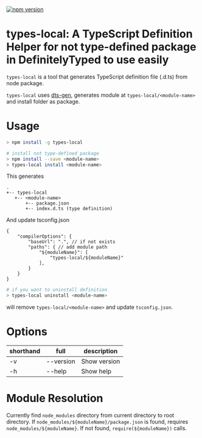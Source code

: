 [![npm version](https://badge.fury.io/js/types-local.svg)](https://badge.fury.io/js/types-local)

# types-local: A TypeScript Definition Helper for not type-defined package in DefinitelyTyped to use easily

`types-local` is a tool that generates TypeScript definition file (.d.ts) from node package.

`types-local` uses [dts-gen](https://github.com/Microsoft/dts-gen), generates module at `types-local/<module-name>` and install folder as package.

# Usage

```sh
> npm install -g types-local

# install not type-defined package
> npm install --save <module-name>
> types-local install <module-name>
```

This generates

```
.
+-- types-local
   +-- <module-name>
       +-- package.json
       +-- index.d.ts (type definition)
```

And update tsconfig.json

```
{
    "compilerOptions": {
        "baseUrl": ".", // if not exists
        "paths": { // add module path
            "${moduleName}": [
                "types-local/${moduleName}"
            ],
        }
    }
}
```

```sh
# if you want to uninstall definition
> types-local uninstall <module-name>
```

will remove `types-local/<module-name>` and update `tsconfig.json`.

# Options

|shorthand |full       |description         |
|----------|-----------|--------------------|
|-v        |--version  |Show version        |
|-h        |--help     |Show help           |

# Module Resolution

Currently find `node_modules` directory from current directory to root directory.
If `node_modules/${moduleName}/package.json` is found, requires `node_modules/${moduleName}`.
If not found, `require(${moduleName})` calls.